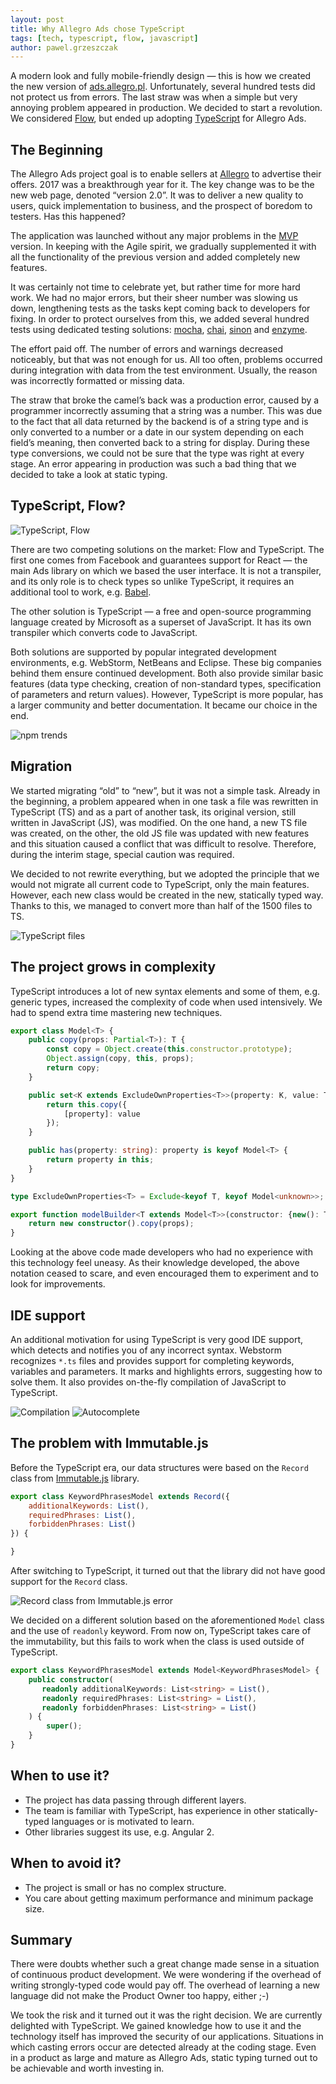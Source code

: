 ```yaml
---
layout: post
title: Why Allegro Ads chose TypeScript
tags: [tech, typescript, flow, javascript]
author: pawel.grzeszczak
---
```


A modern look and fully mobile-friendly design — this is how we created the new version of [ads.allegro.pl](https://ads.allegro.pl).
Unfortunately, several hundred tests did not protect us from errors.
The last straw was when a simple but very annoying problem appeared in production.
We decided to start a revolution. We considered [Flow](https://flow.org/), but ended up adopting [TypeScript](https://www.typescriptlang.org/)
for Allegro Ads.

## The Beginning
The Allegro Ads project goal is to enable sellers at [Allegro](/about-us/) to advertise their offers. 2017 was a breakthrough year for it.
The key change was to be the new web page, denoted “version 2.0”.
It was to deliver a new quality to users, quick implementation to business,
and the prospect of boredom to testers. Has this happened?

The application was launched without any major problems in the [MVP](https://en.wikipedia.org/wiki/Minimum_viable_product) version.
In keeping with the Agile spirit,
we gradually supplemented it with all the functionality of the previous version and added completely new features.

It was certainly not time to celebrate yet, but rather time for more hard work.
We had no major errors, but their sheer number was slowing us down, lengthening tests as the tasks kept coming back to developers for fixing.
In order to protect ourselves from this, we added several hundred tests using dedicated testing solutions:
[mocha](https://mochajs.org/), [chai](https://www.chaijs.com/), [sinon](https://sinonjs.org/) and [enzyme](https://airbnb.io/enzyme/).

The effort paid off. The number of errors and warnings decreased noticeably, but that was not enough for us.
All too often, problems occurred during integration with data from the test environment.
Usually, the reason was incorrectly formatted or missing data.

The straw that broke the camel’s back was a production error, caused by a programmer incorrectly assuming that a string was a number.
This was due to the fact that all data returned by the backend is of a string type and is only converted to a number or a date 
in our system depending on each field’s meaning, then converted back to a string for display.
During these type conversions, we could not be sure that the type was right at every stage.
An error appearing in production was such a bad thing that we decided to take a look at static typing.

## TypeScript, Flow?
<img alt="TypeScript, Flow" src="/img/articles/2019-03-15-why-allegro-ads-chose-typescript/ts-vs-flow.png" />

There are two competing solutions on the market: Flow and TypeScript. The first one comes from Facebook and
guarantees support for React — the main Ads library on which we based the user interface.
It is not a transpiler, and its only role is to check types so unlike TypeScript, it requires an additional tool to work, e.g. [Babel](https://babeljs.io/).

The other solution is TypeScript — a free and open-source programming language
created by Microsoft as a superset of JavaScript. It has its own transpiler which converts code to JavaScript.

Both solutions are supported by popular integrated development environments, e.g. WebStorm, NetBeans and Eclipse.
These big companies behind them ensure continued development.
Both also provide similar basic features
(data type checking, creation of non-standard types, specification of parameters and return values).
However, TypeScript is more popular, has a larger community and better documentation.
It became our choice in the end.

<img alt="npm trends" src="/img/articles/2019-03-15-why-allegro-ads-chose-typescript/npm-trends.png" />

## Migration
We started migrating “old” to “new”, but it was not a simple task.
Already in the beginning, a problem appeared
when in one task a file was rewritten in TypeScript (TS) and as a part of another task, its original version,
still written in JavaScript (JS), was modified.
On the one hand, a new TS file was created, on the other,
the old JS file was updated with new features and this situation caused a conflict that was difficult to resolve.
Therefore, during the interim stage, special caution was required.

We decided to not rewrite everything, but we adopted the principle that we would not migrate all current code to TypeScript, only the main features.
However, each new class would be created in the new, statically typed way.
Thanks to this, we managed to convert more than half of the 1500 files to TS.

<img alt="TypeScript files" src="/img/articles/2019-03-15-why-allegro-ads-chose-typescript/files-comparison.png" />

## The project grows in complexity
TypeScript introduces a lot of new syntax elements and some of them, e.g. generic types, increased the complexity of code
when used intensively.
We had to spend extra time mastering new techniques.

```typescript
export class Model<T> {
    public copy(props: Partial<T>): T {
        const copy = Object.create(this.constructor.prototype);
        Object.assign(copy, this, props);
        return copy;
    }

    public set<K extends ExcludeOwnProperties<T>>(property: K, value: T[K]): T {
        return this.copy({
            [property]: value
        });
    }

    public has(property: string): property is keyof Model<T> {
        return property in this;
    }
}

type ExcludeOwnProperties<T> = Exclude<keyof T, keyof Model<unknown>>;

export function modelBuilder<T extends Model<T>>(constructor: {new(): T; }, props: Partial<T>) {
    return new constructor().copy(props);
}
```

Looking at the above code made developers who had no experience with this technology feel uneasy.
As their knowledge developed, the above notation ceased to scare,
and even encouraged them to experiment and to look for improvements.

## IDE support
An additional motivation for using TypeScript is very good IDE support, which detects and notifies you of any incorrect syntax.
Webstorm recognizes `*.ts` files and provides support for completing keywords, variables and parameters.
It marks and highlights errors, suggesting how to solve them. It also provides on-the-fly compilation of JavaScript to TypeScript.

<img alt="Compilation" src="/img/articles/2019-03-15-why-allegro-ads-chose-typescript/compiling.png" />
<img alt="Autocomplete" src="/img/articles/2019-03-15-why-allegro-ads-chose-typescript/autocomplete.png" />

## The problem with Immutable.js
Before the TypeScript era, our data structures were based on the `Record` class from [Immutable.js](https://github.com/immutable-js/immutable-js/) library.

```javascript
export class KeywordPhrasesModel extends Record({
    additionalKeywords: List(),
    requiredPhrases: List(),
    forbiddenPhrases: List()
}) {

}
```

After switching to TypeScript, it turned out that the library did not have good support for the `Record` class.

<img alt="Record class from Immutable.js error" src="/img/articles/2019-03-15-why-allegro-ads-chose-typescript/error.png" />

We decided on a different solution based on the aforementioned `Model` class and the use of `readonly` keyword.
From now on, TypeScript takes care of the immutability, but this fails to work when the class is used outside of TypeScript.

```typescript
export class KeywordPhrasesModel extends Model<KeywordPhrasesModel> {
    public constructor(
       readonly additionalKeywords: List<string> = List(),
       readonly requiredPhrases: List<string> = List(),
       readonly forbiddenPhrases: List<string> = List() 
    ) {
        super();
    } 
}
```

## When to use it?
* The project has data passing through different layers.
* The team is familiar with TypeScript, has experience in other statically-typed languages ​​or is motivated to learn.
* Other libraries suggest its use, e.g. Angular 2.

## When to avoid it?
* The project is small or has no complex structure.
* You care about getting maximum performance and minimum package size.

## Summary
There were doubts whether such a great change made sense in a situation of continuous product development.
We were wondering if the overhead of writing strongly-typed code would pay off.
The overhead of learning a new language did not make the Product Owner too happy, either ;-)

We took the risk and it turned out it was the right decision. We are currently delighted with TypeScript.
We gained knowledge how to use it and the technology itself has improved the security of our applications.
Situations in which casting errors occur are detected already at the coding stage.
Even in a product as large and mature as Allegro Ads, static typing turned out to be achievable and worth investing in.
